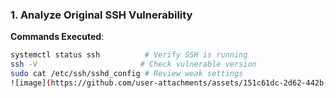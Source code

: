 ### **1. Analyze Original SSH Vulnerability**  
**Commands Executed**:  
```bash
systemctl status ssh          # Verify SSH is running  
ssh -V                       # Check vulnerable version  
sudo cat /etc/ssh/sshd_config # Review weak settings
![image](https://github.com/user-attachments/assets/151c61dc-2d62-442b-9b1f-88c5082e9f64)
